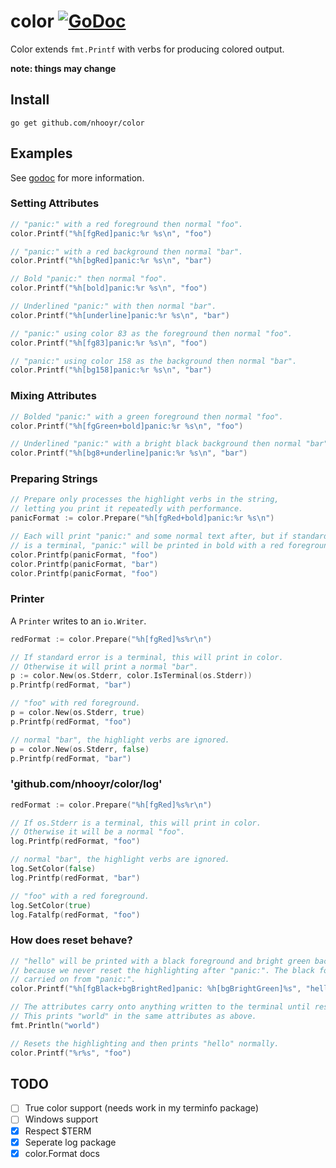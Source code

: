 # color [![GoDoc](https://godoc.org/github.com/nhooyr/color?status.svg)](https://godoc.org/github.com/nhooyr/color)

Color extends `fmt.Printf` with verbs for producing colored output.

__note: things may change__

## Install
```
go get github.com/nhooyr/color
```

## Examples
See [godoc](https://godoc.org/github.com/nhooyr/color) for more information.

### Setting Attributes
```go
// "panic:" with a red foreground then normal "foo".
color.Printf("%h[fgRed]panic:%r %s\n", "foo")

// "panic:" with a red background then normal "bar".
color.Printf("%h[bgRed]panic:%r %s\n", "bar")

// Bold "panic:" then normal "foo".
color.Printf("%h[bold]panic:%r %s\n", "foo")

// Underlined "panic:" with then normal "bar".
color.Printf("%h[underline]panic:%r %s\n", "bar")

// "panic:" using color 83 as the foreground then normal "foo".
color.Printf("%h[fg83]panic:%r %s\n", "foo")

// "panic:" using color 158 as the background then normal "bar".
color.Printf("%h[bg158]panic:%r %s\n", "bar")
```

### Mixing Attributes
```go
// Bolded "panic:" with a green foreground then normal "foo".
color.Printf("%h[fgGreen+bold]panic:%r %s\n", "foo")

// Underlined "panic:" with a bright black background then normal "bar".
color.Printf("%h[bg8+underline]panic:%r %s\n", "bar")
```

### Preparing Strings
```go
// Prepare only processes the highlight verbs in the string,
// letting you print it repeatedly with performance.
panicFormat := color.Prepare("%h[fgRed+bold]panic:%r %s\n")

// Each will print "panic:" and some normal text after, but if standard output
// is a terminal, "panic:" will be printed in bold with a red foreground.
color.Printfp(panicFormat, "foo")
color.Printfp(panicFormat, "bar")
color.Printfp(panicFormat, "foo")
```

### Printer
A `Printer` writes to an `io.Writer`.

```go
redFormat := color.Prepare("%h[fgRed]%s%r\n")

// If standard error is a terminal, this will print in color.
// Otherwise it will print a normal "bar".
p := color.New(os.Stderr, color.IsTerminal(os.Stderr))
p.Printfp(redFormat, "bar")

// "foo" with red foreground.
p = color.New(os.Stderr, true)
p.Printfp(redFormat, "foo")

// normal "bar", the highlight verbs are ignored.
p = color.New(os.Stderr, false)
p.Printfp(redFormat, "bar")
```

### 'github.com/nhooyr/color/log'
```go
redFormat := color.Prepare("%h[fgRed]%s%r\n")

// If os.Stderr is a terminal, this will print in color.
// Otherwise it will be a normal "foo".
log.Printfp(redFormat, "foo")

// normal "bar", the highlight verbs are ignored.
log.SetColor(false)
log.Printfp(redFormat, "bar")

// "foo" with a red foreground.
log.SetColor(true)
log.Fatalfp(redFormat, "foo")
```

### How does reset behave?
```go
// "hello" will be printed with a black foreground and bright green background
// because we never reset the highlighting after "panic:". The black foreground is
// carried on from "panic:".
color.Printf("%h[fgBlack+bgBrightRed]panic: %h[bgBrightGreen]%s", "hello")

// The attributes carry onto anything written to the terminal until reset.
// This prints "world" in the same attributes as above.
fmt.Println("world")

// Resets the highlighting and then prints "hello" normally.
color.Printf("%r%s", "foo")
```

## TODO
- [ ] True color support (needs work in my terminfo package)
- [ ] Windows support
- [x] Respect $TERM
- [x] Seperate log package
- [x] color.Format docs
